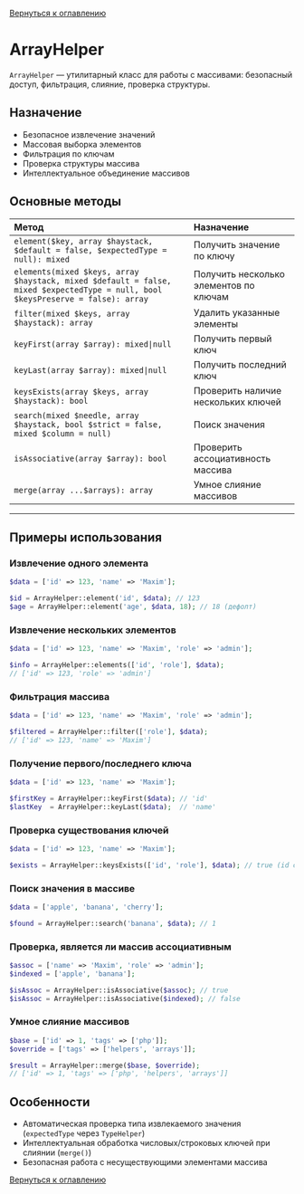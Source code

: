 [Вернуться к оглавлению](../index.md)
# ArrayHelper

`ArrayHelper` — утилитарный класс для работы с массивами: безопасный доступ, фильтрация, слияние, проверка структуры.

## Назначение

- Безопасное извлечение значений
- Массовая выборка элементов
- Фильтрация по ключам
- Проверка структуры массива
- Интеллектуальное объединение массивов

## Основные методы

| Метод | Назначение |
|:------|:-----------|
| `element($key, array $haystack, $default = false, $expectedType = null): mixed` | Получить значение по ключу |
| `elements(mixed $keys, array $haystack, mixed $default = false, mixed $expectedType = null, bool $keysPreserve = false): array` | Получить несколько элементов по ключам |
| `filter(mixed $keys, array $haystack): array` | Удалить указанные элементы |
| `keyFirst(array $array): mixed\|null` | Получить первый ключ |
| `keyLast(array $array): mixed\|null` | Получить последний ключ |
| `keysExists(array $keys, array $haystack): bool` | Проверить наличие нескольких ключей |
| `search(mixed $needle, array $haystack, bool $strict = false, mixed $column = null)` | Поиск значения |
| `isAssociative(array $array): bool` | Проверить ассоциативность массива |
| `merge(array ...$arrays): array` | Умное слияние массивов |

---

## Примеры использования

### Извлечение одного элемента

```php
$data = ['id' => 123, 'name' => 'Maxim'];

$id = ArrayHelper::element('id', $data); // 123
$age = ArrayHelper::element('age', $data, 18); // 18 (дефолт)
```

### Извлечение нескольких элементов
```php
$data = ['id' => 123, 'name' => 'Maxim', 'role' => 'admin'];

$info = ArrayHelper::elements(['id', 'role'], $data);
// ['id' => 123, 'role' => 'admin']
```

### Фильтрация массива
```php
$data = ['id' => 123, 'name' => 'Maxim', 'role' => 'admin'];

$filtered = ArrayHelper::filter(['role'], $data);
// ['id' => 123, 'name' => 'Maxim']
```

### Получение первого/последнего ключа
```php
$data = ['id' => 123, 'name' => 'Maxim'];

$firstKey = ArrayHelper::keyFirst($data); // 'id'
$lastKey  = ArrayHelper::keyLast($data);  // 'name'
```

### Проверка существования ключей
```php
$data = ['id' => 123, 'name' => 'Maxim'];

$exists = ArrayHelper::keysExists(['id', 'role'], $data); // true (id существует)
```

### Поиск значения в массиве
```php
$data = ['apple', 'banana', 'cherry'];

$found = ArrayHelper::search('banana', $data); // 1
```

### Проверка, является ли массив ассоциативным
```php
$assoc = ['name' => 'Maxim', 'role' => 'admin'];
$indexed = ['apple', 'banana'];

$isAssoc = ArrayHelper::isAssociative($assoc); // true
$isAssoc = ArrayHelper::isAssociative($indexed); // false
```

### Умное слияние массивов
```php
$base = ['id' => 1, 'tags' => ['php']];
$override = ['tags' => ['helpers', 'arrays']];

$result = ArrayHelper::merge($base, $override);
// ['id' => 1, 'tags' => ['php', 'helpers', 'arrays']]
```

## Особенности
- Автоматическая проверка типа извлекаемого значения (`expectedType` через `TypeHelper`)
- Интеллектуальная обработка числовых/строковых ключей при слиянии (`merge()`)
- Безопасная работа с несуществующими элементами массива


[Вернуться к оглавлению](../index.md)
